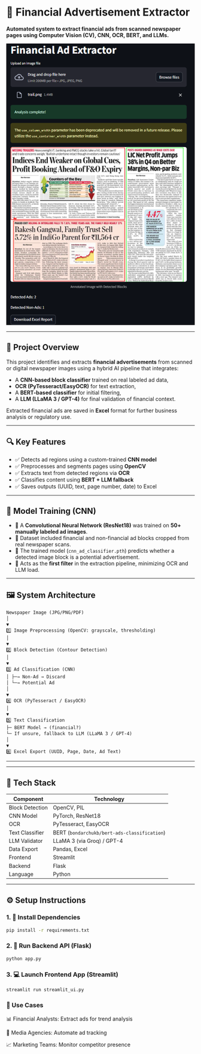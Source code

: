 # 📰 Financial Advertisement Extractor

**Automated system to extract financial ads from scanned newspaper pages using Computer Vision (CV), CNN, OCR, BERT, and LLMs.**

![App Screenshot](ss.png)

---

## 🚀 Project Overview

This project identifies and extracts **financial advertisements** from scanned or digital newspaper images using a hybrid AI pipeline that integrates:

- A **CNN-based block classifier** trained on real labeled ad data,
- **OCR (PyTesseract/EasyOCR)** for text extraction,
- A **BERT-based classifier** for initial filtering,
- A **LLM (LLaMA 3 / GPT-4)** for final validation of financial context.

Extracted financial ads are saved in **Excel** format for further business analysis or regulatory use.

---

## 🔍 Key Features

- ✅ Detects ad regions using a custom-trained **CNN model**
- ✅ Preprocesses and segments pages using **OpenCV**
- ✅ Extracts text from detected regions via **OCR**
- ✅ Classifies content using **BERT + LLM fallback**
- ✅ Saves outputs (UUID, text, page number, date) to Excel

---

## 🧠 Model Training (CNN)

- 🔬 A **Convolutional Neural Network (ResNet18)** was trained on **50+ manually labeled ad images**.
- 📂 Dataset included financial and non-financial ad blocks cropped from real newspaper scans.
- 🔎 The trained model (`cnn_ad_classifier.pth`) predicts whether a detected image block is a potential advertisement.
- 🎯 Acts as the **first filter** in the extraction pipeline, minimizing OCR and LLM load.

---
## 🖼️ System Architecture
```
Newspaper Image (JPG/PNG/PDF)
│
▼
1️⃣ Image Preprocessing (OpenCV: grayscale, thresholding)
│
▼
2️⃣ Block Detection (Contour Detection)
│
▼
3️⃣ Ad Classification (CNN)
│ ├─→ Non-Ad → Discard
│ └─→ Potential Ad
│
▼
4️⃣ OCR (PyTesseract / EasyOCR)
│
▼
5️⃣ Text Classification
├─ BERT Model → (financial?)
└─ If unsure, fallback to LLM (LLaMA 3 / GPT-4)
│
▼
6️⃣ Excel Export (UUID, Page, Date, Ad Text)
```

---

---

## 🧪 Tech Stack

| Component        | Technology                                |
|------------------|--------------------------------------------|
| Block Detection  | OpenCV, PIL                                |
| CNN Model        | PyTorch, ResNet18                          |
| OCR              | PyTesseract, EasyOCR                       |
| Text Classifier  | BERT (`bondarchukb/bert-ads-classification`) |
| LLM Validator    | LLaMA 3 (via Groq) / GPT-4                 |
| Data Export      | Pandas, Excel                              |
| Frontend         | Streamlit                                  |
| Backend          | Flask                                      |
| Language         | Python                                     |

---

## ⚙️ Setup Instructions

### 1. 🐍 Install Dependencies
```bash
pip install -r requirements.txt
````

### 2. 🚦 Run Backend API (Flask)

```bash
python app.py
 ````

### 3. 💻 Launch Frontend App (Streamlit)

```bash
streamlit run streamlit_ui.py
 ````
### 📌 Use Cases
📊 Financial Analysts: Extract ads for trend analysis

📰 Media Agencies: Automate ad tracking

📈 Marketing Teams: Monitor competitor presence


